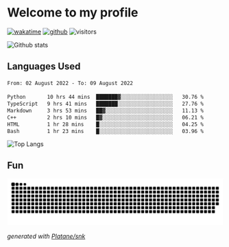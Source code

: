 # Welcome to my profile

[![wakatime](https://wakatime.com/badge/user/82c377cd-a54c-404c-b7df-177b313ca539.svg)](https://wakatime.com/@82c377cd-a54c-404c-b7df-177b313ca539)
[![github](https://img.shields.io/github/followers/xinthose?logo=github&style=plastic)](https://github.com/alanhamlett?tab=followers)
![visitors](https://visitor-badge.glitch.me/badge?page_id=xinthose&left_color=green&right_color=red)

![Github stats](https://github-readme-stats.vercel.app/api?username=xinthose&show_icons=true&theme=radical&count_private=true)

## Languages Used

<!--START_SECTION:waka-->

```text
From: 02 August 2022 - To: 09 August 2022

Python       10 hrs 44 mins  ███████▓░░░░░░░░░░░░░░░░░   30.76 %
TypeScript   9 hrs 41 mins   ███████░░░░░░░░░░░░░░░░░░   27.76 %
Markdown     3 hrs 53 mins   ██▓░░░░░░░░░░░░░░░░░░░░░░   11.13 %
C++          2 hrs 10 mins   █▓░░░░░░░░░░░░░░░░░░░░░░░   06.21 %
HTML         1 hr 28 mins    █░░░░░░░░░░░░░░░░░░░░░░░░   04.25 %
Bash         1 hr 23 mins    █░░░░░░░░░░░░░░░░░░░░░░░░   03.96 %
```

<!--END_SECTION:waka-->

![Top Langs](https://github-readme-stats.vercel.app/api/top-langs/?username=xinthose)

## Fun
![github contribution grid snake animation](https://raw.githubusercontent.com/xinthose/xinthose/output/github-contribution-grid-snake.svg)

_generated with [Platane/snk](https://github.com/Platane/snk)_
